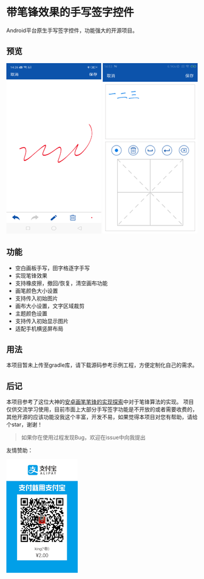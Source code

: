# 带笔锋效果的手写签字控件

Android平台原生手写签字控件，功能强大的开源项目。

## 预览

<img src='preview/blank.png' width='250' height='450'/>  <img src='preview/grid.png' width='250' height='450'/>

## 功能

- 空白画板手写，田字格逐字手写
- 实现笔锋效果
- 支持橡皮擦，撤回/恢复，清空画布功能
- 画笔颜色大小设置
- 支持传入初始图片 
- 画布大小设置，文字区域裁剪
- 主题颜色设置
- 支持传入初始显示图片
- 适配手机横竖屏布局

## 用法

本项目暂未上传至gradle库，请下载源码参考示例工程，方便定制化自己的需求。

## 后记

本项目参考了这位大神的[安卓画笔笔锋的实现探索](https://www.jianshu.com/p/6746d68ef2c3)中对于笔锋算法的实现。
项目仅供交流学习使用，目前市面上大部分手写签字功能是不开放的或者需要收费的，其他开源的应该功能没我这个丰富，开发不易，如果觉得本项目对您有帮助，请给个star，谢谢！

> 如果你在使用过程发现Bug，欢迎在issue中向我提出

友情赞助：

<img src='preview/alipay.jpg' width='188' height='300'/>
